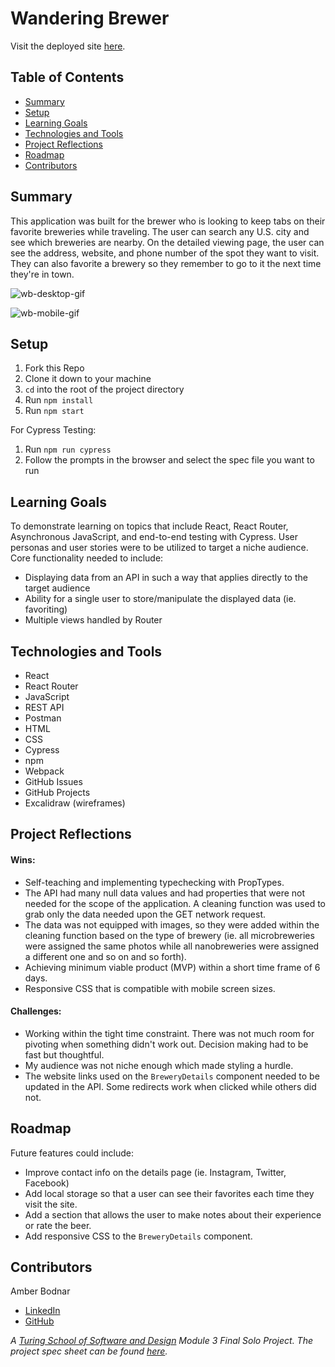 # Wandering Brewer
Visit the deployed site [here](https://wandering-brewer.herokuapp.com/).


## Table of Contents
- [Summary](#summary)
- [Setup](#setup)
- [Learning Goals](#learning-goals)
- [Technologies and Tools](#technologies-and-tools)
- [Project Reflections](#project-reflections)
- [Roadmap](#roadmap)
- [Contributors](#contributors)


## Summary
This application was built for the brewer who is looking to keep tabs on their favorite breweries while traveling. The user can search any U.S. city and see which breweries are nearby. On the detailed viewing page, the user can see the address, website, and phone number of the spot they want to visit. They can also favorite a brewery so they remember to go to it the next time they're in town.

![wb-desktop-gif](https://media.giphy.com/media/yn2yZz3p3XRjoP9GFP/giphy.gif)

![wb-mobile-gif](https://media.giphy.com/media/JG42emfw2cRv0mkD67/giphy.gif)


## Setup
1. Fork this Repo
2. Clone it down to your machine
3. `cd` into the root of the project directory
4. Run `npm install`
5. Run `npm start`

For Cypress Testing:
1. Run `npm run cypress`
2. Follow the prompts in the browser and select the spec file you want to run


## Learning Goals
To demonstrate learning on topics that include React, React Router, Asynchronous JavaScript, and end-to-end testing with Cypress. User personas and user stories were to be utilized to target a niche audience.
Core functionality needed to include:
* Displaying data from an API in such a way that applies directly to the target audience
* Ability for a single user to store/manipulate the displayed data (ie. favoriting)
* Multiple views handled by Router


## Technologies and Tools
* React
* React Router
* JavaScript
* REST API
* Postman
* HTML
* CSS
* Cypress
* npm
* Webpack
* GitHub Issues
* GitHub Projects
* Excalidraw (wireframes)


## Project Reflections
#### Wins:
* Self-teaching and implementing typechecking with PropTypes.
* The API had many null data values and had properties that were not needed for the scope of the application. A cleaning function was used to grab only the data needed upon the GET network request.
* The data was not equipped with images, so they were added within the cleaning function based on the type of brewery (ie. all microbreweries were assigned the same photos while all nanobreweries were assigned a different one and so on and so forth).
* Achieving minimum viable product (MVP) within a short time frame of 6 days.
* Responsive CSS that is compatible with mobile screen sizes.

#### Challenges:
* Working within the tight time constraint. There was not much room for pivoting when something didn't work out. Decision making had to be fast but thoughtful.
* My audience was not niche enough which made styling a hurdle.
* The website links used on the `BreweryDetails` component needed to be updated in the API. Some redirects work when clicked while others did not.


## Roadmap
Future features could include:
* Improve contact info on the details page (ie. Instagram, Twitter, Facebook)
* Add local storage so that a user can see their favorites each time they visit the site.
* Add a section that allows the user to make notes about their experience or rate the beer.
* Add responsive CSS to the `BreweryDetails` component.


## Contributors
Amber Bodnar
* [LinkedIn](https://www.linkedin.com/in/amberbodnar/)
* [GitHub](https://github.com/abodnar1)

*A [Turing School of Software and Design](https://turing.edu/) Module 3 Final Solo Project. The project spec sheet can be found [here](https://frontend.turing.edu/projects/module-3/showcase.html).*
